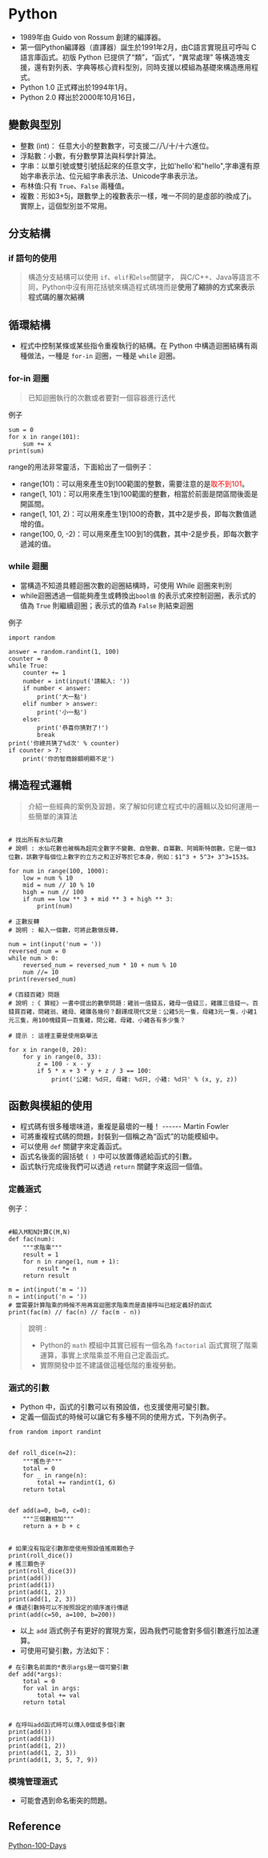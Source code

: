 # Python
- 1989年由 Guido von Rossum 創建的編譯器。
- 第一個Python編譯器（直譯器）誕生於1991年2月，由C語言實現且可呼叫 C 語言庫函式。初版 Python 已提供了“類”，“函式”，“異常處理” 等構造塊支援，還有對列表、字典等核心資料型別，同時支援以模組為基礎來構造應用程式。
- Python 1.0 正式釋出於1994年1月。
- Python 2.0 釋出於2000年10月16日，

## 變數與型別

-  整數 (int)： 任意大小的整數數字，可支援二/八/十/十六進位。
-  浮點數：小數，有分數學算法與科學計算法。
-  字串：以單引號或雙引號括起來的任意文字，比如'hello'和"hello",字串還有原始字串表示法、位元組字串表示法、Unicode字串表示法。
-  布林值:只有 `True`、`False` 兩種值。
-  複數：形如3+5j，跟數學上的複數表示一樣，唯一不同的是虛部的i換成了j。實際上，這個型別並不常用。

## 分支結構

### if 語句的使用
  > 構造分支結構可以使用 `if`、`elif`和`else`關鍵字，
  > 與C/C++、Java等語言不同，Python中沒有用花括號來構造程式碼塊而是**使用了縮排的方式來表示程式碼的層次結構**


## 循環結構
- 程式中控制某條或某些指令重複執行的結構。在 Python 中構造迴圈結構有兩種做法，一種是 `for-in` 迴圈，一種是 `while` 迴圈。

### for-in 迴圈
> 已知迴圈執行的次數或者要對一個容器進行迭代

例子
```
sum = 0
for x in range(101):
    sum += x
print(sum)
```
range的用法非常靈活，下面給出了一個例子：

- range(101)：可以用來產生0到100範圍的整數，需要注意的是<font color=#FF0000>取不到101</font>。
- range(1, 101)：可以用來產生1到100範圍的整數，相當於前面是閉區間後面是開區間。
- range(1, 101, 2)：可以用來產生1到100的奇數，其中2是步長，即每次數值遞增的值。
- range(100, 0, -2)：可以用來產生100到1的偶數，其中-2是步長，即每次數字遞減的值。

### while 迴圈
- 當構造不知道具體迴圈次數的迴圈結構時，可使用 While 迴圈來判別
- while迴圈透過一個能夠產生或轉換出`bool值` 的表示式來控制迴圈，表示式的值為 `True` 則繼續迴圈；表示式的值為 `False` 則結束迴圈

例子
```
import random

answer = random.randint(1, 100)
counter = 0
while True:
    counter += 1
    number = int(input('請輸入: '))
    if number < answer:
        print('大一點')
    elif number > answer:
        print('小一點')
    else:
        print('恭喜你猜對了!')
        break
print('你總共猜了%d次' % counter)
if counter > 7:
    print('你的智商餘額明顯不足')
```

## 構造程式邏輯
> 介紹一些經典的案例及習題，來了解如何建立程式中的邏輯以及如何運用一些簡單的演算法

```

# 找出所有水仙花數
# 說明 : 水仙花數也被稱為超完全數字不變數、自戀數、自冪數、阿姆斯特朗數，它是一個3位數，該數字每個位上數字的立方之和正好等於它本身，例如：$1^3 + 5^3+ 3^3=153$。

for num in range(100, 1000):
    low = num % 10
    mid = num // 10 % 10
    high = num // 100
    if num == low ** 3 + mid ** 3 + high ** 3:
        print(num)
```

```
# 正數反轉
# 說明 : 輸入一個數，可將此數做反轉，

num = int(input('num = '))
reversed_num = 0
while num > 0:
    reversed_num = reversed_num * 10 + num % 10
    num //= 10
print(reversed_num)
```

```
#《百錢百雞》問題
# 說明 :《 算經》一書中提出的數學問題：雞翁一值錢五，雞母一值錢三，雞雛三值錢一。百錢買百雞，問雞翁、雞母、雞雛各幾何？翻譯成現代文是：公雞5元一隻，母雞3元一隻，小雞1元三隻，用100塊錢買一百隻雞，問公雞、母雞、小雞各有多少隻？

# 提示 : 這裡主要是使用窮舉法

for x in range(0, 20):
    for y in range(0, 33):
        z = 100 - x - y
        if 5 * x + 3 * y + z / 3 == 100:
            print('公雞: %d只, 母雞: %d只, 小雞: %d只' % (x, y, z))

```

## 函數與模組的使用
- 程式碼有很多種壞味道，重複是最壞的一種！ ------ Martin Fowler
- 可將重複程式碼的問題，封裝到一個稱之為“函式”的功能模組中。
- 可以使用 `def` 關鍵字來定義函式。
- 函式名後面的圓括號 `( )` 中可以放置傳遞給函式的引數。
- 函式執行完成後我們可以透過 `return` 關鍵字來返回一個值。


### 定義涵式

例子：
```

#輸入M和N計算C(M,N)
def fac(num):
    """求階乘"""
    result = 1
    for n in range(1, num + 1):
        result *= n
    return result

m = int(input('m = '))
n = int(input('n = '))
# 當需要計算階乘的時候不用再寫迴圈求階乘而是直接呼叫已經定義好的函式
print(fac(m) // fac(n) // fac(m - n))
```
> 說明 :
> - Python的 `math` 模組中其實已經有一個名為 `factorial` 函式實現了階乘運算，事實上求階乘並不用自己定義函式。
> - 實際開發中並不建議做這種低階的重複勞動。

### 涵式的引數
- Python 中，函式的引數可以有預設值，也支援使用可變引數。
- 定義一個函式的時候可以讓它有多種不同的使用方式，下列為例子。

```
from random import randint


def roll_dice(n=2):
    """搖色子"""
    total = 0
    for _ in range(n):
        total += randint(1, 6)
    return total


def add(a=0, b=0, c=0):
    """三個數相加"""
    return a + b + c


# 如果沒有指定引數那麼使用預設值搖兩顆色子
print(roll_dice())
# 搖三顆色子
print(roll_dice(3))
print(add())
print(add(1))
print(add(1, 2))
print(add(1, 2, 3))
# 傳遞引數時可以不按照設定的順序進行傳遞
print(add(c=50, a=100, b=200))
```

- 以上 `add` 涵式例子有更好的實現方案，因為我們可能會對多個引數進行加法運算。
- 可使用可變引數，方法如下：

```
# 在引數名前面的*表示args是一個可變引數
def add(*args):
    total = 0
    for val in args:
        total += val
    return total


# 在呼叫add函式時可以傳入0個或多個引數
print(add())
print(add(1))
print(add(1, 2))
print(add(1, 2, 3))
print(add(1, 3, 5, 7, 9))
```

### 模塊管理涵式

- 可能會遇到命名衝突的問題。

## Reference
 [Python-100-Days](https://github.com/ateliershen/Python-100-Days-zh_TW) 
